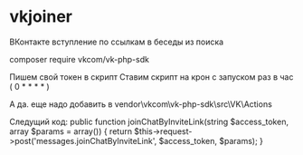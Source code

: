 # vkjoiner
ВКонтакте вступление по ссылкам в беседы из поиска

composer require vkcom/vk-php-sdk

Пишем свой токен в скрипт
Ставим скрипт на крон с запуском раз в час ( 0 * * * * )



А да. еще надо добавить в vendor\vkcom\vk-php-sdk\src\VK\Actions

Следущий код:
	public function joinChatByInviteLink(string $access_token, array $params = array()) {
        return $this->request->post('messages.joinChatByInviteLink', $access_token, $params);
    }

